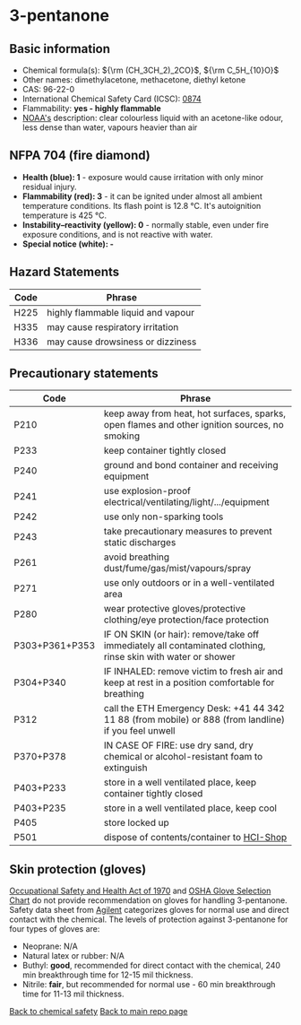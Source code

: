 # 3-pentanone

## Basic information

- Chemical formula(s): ${\rm (CH_3CH_2)_2CO}$, ${\rm C_5H_{10}O}$
- Other names: dimethylacetone, methacetone, diethyl ketone
- CAS: 96-22-0
- International Chemical Safety Card (ICSC): [0874](https://inchem.org/documents/icsc/icsc/eics0874.htm)
- Flammability: **yes - highly flammable**
- [NOAA's](https://cameochemicals.noaa.gov/chemical/563) description: clear colourless liquid with an acetone-like odour, less dense than water, vapours heavier than air

## NFPA 704 (fire diamond)

- **Health (blue): 1** - exposure would cause irritation with only minor residual injury.
- **Flammability (red): 3** - it can be ignited under almost all ambient temperature conditions. Its flash point is 12.8 °C. It's autoignition temperature is 425 °C.
- **Instability–reactivity (yellow): 0** - normally stable, even under fire exposure conditions, and is not reactive with water.
- **Special notice (white): -**

## Hazard Statements

| Code | Phrase                             |
| ---- | ---------------------------------- |
| H225 | highly flammable liquid and vapour |
| H335 | may cause respiratory irritation   |
| H336 | may cause drowsiness or dizziness  |

## Precautionary statements

| Code           | Phrase                                                                                                       |
| -------------- | ------------------------------------------------------------------------------------------------------------ |
| P210           | keep away from heat, hot surfaces, sparks, open flames and other ignition sources, no smoking                |
| P233           | keep container tightly closed                                                                                |
| P240           | ground and bond container and receiving equipment                                                            |
| P241           | use explosion-proof electrical/ventilating/light/.../equipment                                               |
| P242           | use only non-sparking tools                                                                                  |
| P243           | take precautionary measures to prevent static discharges                                                     |
| P261           | avoid breathing dust/fume/gas/mist/vapours/spray                                                             |
| P271           | use only outdoors or in a well-ventilated area                                                               |
| P280           | wear protective gloves/protective clothing/eye protection/face protection                                    |
| P303+P361+P353 | IF ON SKIN (or hair): remove/take off immediately all contaminated clothing, rinse skin with water or shower |
| P304+P340      | IF INHALED: remove victim to fresh air and keep at rest in a position comfortable for breathing              |
| P312           | call the ETH Emergency Desk: +41 44 342 11 88 (from mobile) or 888 (from landline) if you feel unwell        |
| P370+P378      | IN CASE OF FIRE: use dry sand, dry chemical or alcohol-resistant foam to extinguish                                                                       |
| P403+P233      | store in a well ventilated place, keep container tightly closed                                              |
| P403+P235      | store in a well ventilated place, keep cool                                                                  |
| P405           | store locked up                                                                                              |
| P501           | dispose of contents/container to [HCI-Shop](https://hci-shop.ethz.ch/en/)                                    |

## Skin protection (gloves)

[Occupational Safety and Health Act of 1970](https://www.osha.gov/sites/default/files/publications/osha3151.pdf) and [OSHA Glove Selection Chart](https://safety.fsu.edu/safety_manual/OSHA%20Glove%20Selection%20Chart.pdf) do not provide recommendation on gloves for handling 3-pentanone. Safety data sheet from [Agilent](https://www.agilent.com/cs/library/msds/WRK-155E_NAEnglish.pdf) categorizes gloves for normal use and direct contact with the chemical. The levels of protection against 3-pentanone for four types of gloves are:

- Neoprane: N/A
- Natural latex or rubber: N/A
- Buthyl: **good**, recommended for direct contact with the chemical, 240 min breakthrough time for 12-15 mil thickness.
- Nitrile: **fair**, but recommended for normal use - 60 min breakthrough time for  11-13 mil thickness.

[Back to chemical safety](https://github.com/Global-Health-Engineering/group-safety)
[Back to main repo page](https://github.com/Global-Health-Engineering/group-safety/tree/main/02-chemical-safety)
